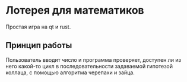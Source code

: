 # Лотерея для математиков
Простая игра на qt и rust.
## Принцип работы
Пользователь вводит число и программа проверяет, доступен ли из него какой-то цикл в последовательности задаваемой гипотезой коллаца, с помощью алгоритма черепахи и зайца.
